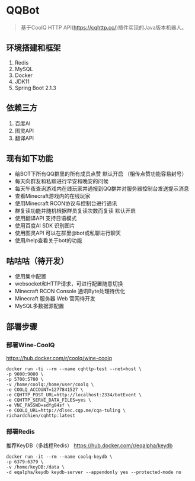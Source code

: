# QQBot 
> 基于CoolQ HTTP API(https://cqhttp.cc/)插件实现的Java版本机器人。
## 环境搭建和框架
1. Redis
2. MySQL
3. Docker
4. JDK11
5. Spring Boot 2.1.3
## 依赖三方
1. 百度AI
2. 图灵API
3. 翻译API 
## 现有如下功能
*  给BOT下所有QQ群里的所有成员点赞 默认开启 （相传点赞功能容易封号）
*  每天向群友和私聊进行早安和晚安的问候
*  每天午夜查询游戏内在线玩家并通报到QQ群并对服务器控制台发送提示消息
*  查看Minecraft游戏内的在线玩家
*  使用Minecraft RCON协议与控制台进行通讯
*  群复读功能并随机根据群员复读次数而复读 默认开启
*  使用翻译API 支持日语模式
*  使用百度AI SDK 识别图片
*  使用图灵API 可以在群里@bot或私聊进行聊天
*  使用/help查看关于bot的功能
## 咕咕咕（待开发）
* 使用集中配置
* websocket和HTTP请求，可进行配置随意切换
* Minecraft RCON Console 通讯Byte处理待优化
* Minecraft 服务器 Web 官网待开发
* MySQL多数据源配置

## 部署步骤
### 部署Wine-CoolQ
https://hub.docker.com/r/coolq/wine-coolq
```shell script
docker run -ti --rm --name cqhttp-test --net=host \
-p 9000:9000 \
-p 5700:5700 \
-v /home/coolq:/home/user/coolq \
-e COOLQ_ACCOUNT=1277841527 \
-e CQHTTP_POST_URL=http://localhost:2334/botEvent \
-e CQHTTP_SERVE_DATA_FILES=yes \
-e VNC_PASSWD=sdfg84sf \
-e COOLQ_URL=http://dlsec.cqp.me/cqa-tuling \
richardchien/cqhttp:latest

```
### 部署Redis
推荐KeyDB（多线程Redis）
https://hub.docker.com/r/eqalpha/keydb
```shell script
docker run -it --rm --name coolq-keydb \
-p 6379:6379 \
-v /home/keyDB:/data \
-d eqalpha/keydb keydb-server --appendonly yes --protected-mode no
```

